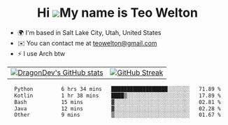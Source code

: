 <div align="center">
  
# Hi ![](https://user-images.githubusercontent.com/18350557/176309783-0785949b-9127-417c-8b55-ab5a4333674e.gif)My name is Teo Welton
</div>

*   🌍  I'm based in Salt Lake City, Utah, United States
*   ✉️  You can contact me at [teowelton@gmail.com](mailto:teowelton@gmail.com)
*   ⚡  I use Arch btw

<div align="center">

|||
|:-------------------------:|:-------------------------:|
| [![DragonDev's GitHub stats](https://github-readme-stats.vercel.app/api?username=DragonDev07&bg_color=1e1e2e&text_color=cdd6f4&icon_color=cba6f7&title_color=94e2d5)](https://github.com/DragonDev07) | [![GitHub Streak](https://streak-stats.demolab.com?user=DragonDev07&theme=catppuccin-mocha)](https://git.io/streak-stats) |

<!--START_SECTION:waka-->

```txt
Python         6 hrs 34 mins   ██████████████████░░░░░░░   71.89 %
Kotlin         1 hr 38 mins    ████▒░░░░░░░░░░░░░░░░░░░░   17.89 %
Bash           15 mins         ▓░░░░░░░░░░░░░░░░░░░░░░░░   02.81 %
Java           12 mins         ▓░░░░░░░░░░░░░░░░░░░░░░░░   02.28 %
Other          9 mins          ▒░░░░░░░░░░░░░░░░░░░░░░░░   01.67 %
```

<!--END_SECTION:waka-->

</div>

